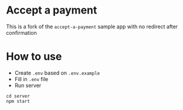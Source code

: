 # Accept a payment

This is a fork of the `accept-a-payment` sample app with no redirect after confirmation

# How to use 
* Create `.env` based on `.env.example`
* Fill in `.env` file
* Run server
```
cd server
npm start
```
